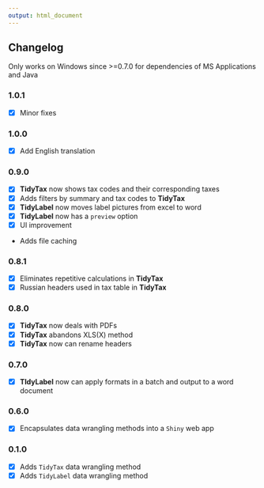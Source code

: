 ```yaml
---
output: html_document
---
```


<head>
  <script src="https://kit.fontawesome.com/f817ba0cef.js" crossorigin="anonymous"></script>
</head>


## Changelog

Only works on Windows since >=0.7.0 for dependencies of MS Applications and Java

### 1.0.1

-   [x] Minor fixes

### 1.0.0

-   [x] Add English translation

### 0.9.0

-   [x] **TidyTax** now shows tax codes and their corresponding taxes
-   [x] Adds filters by summary and tax codes to **TidyTax**
-   [x] **TidyLabel** now moves label pictures from excel to word
-   [x] **TidyLabel** now has a `preview` option
-   [x] UI improvement
-   <i class="fas fa-question" style="color:red;"></i> Adds file caching

### 0.8.1

-   [x] Eliminates repetitive calculations in **TidyTax**
-   [x] Russian headers used in tax table in **TidyTax**

### 0.8.0

-   [x] **TidyTax** now deals with PDFs
-   [x] **TidyTax** abandons XLS\(X\) method
-   [x] **TidyTax** now can rename headers

### 0.7.0

-   [x] **TIdyLabel** now can apply formats in a batch and output to a word document

### 0.6.0

-   [x] Encapsulates data wrangling methods into a `Shiny` web app

### 0.1.0

-   [x] Adds `TidyTax` data wrangling method
-   [x] Adds `TidyLabel` data wrangling method
